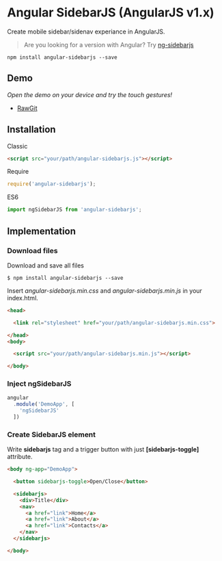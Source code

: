 # Angular SidebarJS (AngularJS v1.x)
Create mobile sidebar/sidenav experiance in AngularJS.
> Are you looking for a version with Angular? Try [ng-sidebarjs](https://github.com/SidebarJS/ng-sidebarjs)

```ssh
npm install angular-sidebarjs --save
```

## Demo
*Open the demo on your device and try the touch gestures!*

* [RawGit](https://rawgit.com/SidebarJS/angular-sidebarjs/master/demo/index.html)

## Installation
Classic
```html
<script src="your/path/angular-sidebarjs.js"></script>
```

Require
```js
require('angular-sidebarjs');
```

ES6
```js
import ngSidebarJS from 'angular-sidebarjs';
```

## Implementation
### Download files
Download and save all files
```ssh
$ npm install angular-sidebarjs --save
```

Insert _angular-sidebarjs.min.css_ and _angular-sidebarjs.min.js_ in your index.html.

```html
<head>

  <link rel="stylesheet" href="your/path/angular-sidebarjs.min.css">

</head>
<body>

  <script src="your/path/angular-sidebarjs.min.js"></script>

</body>
```

### Inject ngSidebarJS
```js
angular
  .module('DemoApp', [
    'ngSidebarJS'
  ])
```

### Create SidebarJS element
Write **sidebarjs** tag and a trigger button with just **[sidebarjs-toggle]** attribute.
```html
<body ng-app="DemoApp">

  <button sidebarjs-toggle>Open/Close</button>

  <sidebarjs>
    <div>Title</div>
    <nav>
      <a href="link">Home</a>
      <a href="link">About</a>
      <a href="link">Contacts</a>
    </nav>
  </sidebarjs>

</body>
```
